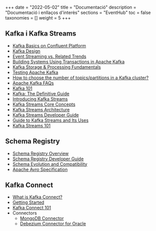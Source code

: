 +++
date        = "2022-05-02"
title       = "Documentació"
description = "Documentació i enllaços d'interès"
sections    = "EventHub"
toc         = false
taxonomies  = []
weight      = 5
+++
## Kafka i Kafka Streams
- [Kafka Basics on Confluent Platform](https://docs.confluent.io/platform/current/kafka/kafka-basics.html)
- [Kafka Design](https://docs.confluent.io/platform/current/kafka/design.html)
- [Event Streaming vs. Related Trends](https://developer.confluent.io/learn/event-streaming-vs-related-trends/)
- [Building Systems Using Transactions in Apache Kafka](https://developer.confluent.io/learn/kafka-transactions-and-guarantees/)
- [Kafka Storage & Processing Fundamentals](https://developer.confluent.io/learn/kafka-storage-and-processing/)
- [Testing Apache Kafka](https://developer.confluent.io/learn/testing-kafka/)
- [How to choose the number of topics/partitions in a Kafka cluster?](https://www.confluent.io/blog/how-choose-number-topics-partitions-kafka-cluster/)
- [Apache Kafka FAQs](https://developer.confluent.io/learn/apache-kafka-faqs/)
- [Kafka 101](https://developer.confluent.io/learn-kafka/apache-kafka/events/)
- [Kafka: The Definitive Guide](https://www.confluent.io/resources/kafka-the-definitive-guide/)
- [Introducing Kafka Streams](https://www.confluent.io/blog/introducing-kafka-streams-stream-processing-made-simple/)
- [Kafka Streams Core Concepts](https://kafka.apache.org/31/documentation/streams/core-concepts)
- [Kafka Streams Architecture](https://kafka.apache.org/31/documentation/streams/architecture)
- [Kafka Streams Developer Guide](https://kafka.apache.org/31/documentation/streams/developer-guide/)
- [Guide to Kafka Streams and Its Uses](https://www.confluent.io/blog/how-kafka-streams-works-guide-to-stream-processing/)
- [Kafka Streams 101](https://developer.confluent.io/learn-kafka/kafka-streams/get-started/)

## Schema Registry
- [Schema Registry Overview](https://docs.confluent.io/platform/current/schema-registry/)
- [Schema Registry Developer Guide](https://docs.confluent.io/platform/current/schema-registry/develop/index.html)
- [Schema Evolution and Compatibility](https://docs.confluent.io/platform/current/schema-registry/avro.html)
- [Apache Avro Specification](https://avro.apache.org/docs/1.7.7/spec.html)

## Kafka Connect
- [What is Kafka Connect?](https://docs.confluent.io/platform/current/connect/index.html)
- [Getting Started](https://docs.confluent.io/platform/current/connect/userguide.html)
- [Kafka Connect 101](https://developer.confluent.io/learn-kafka/kafka-connect/intro/)
- Connectors
  - [MongoDB Connector](https://www.mongodb.com/docs/kafka-connector/current/)
  - [Debezium Connector for Oracle](https://debezium.io/documentation/reference/stable/connectors/oracle.html)
